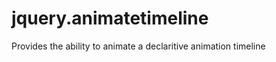 jquery.animatetimeline
======================

Provides the ability to animate a declaritive animation timeline
